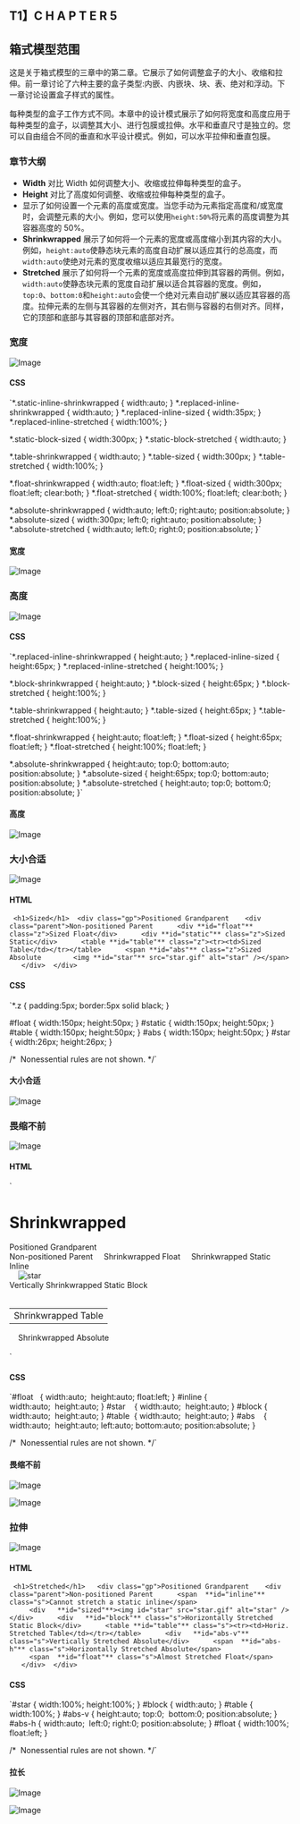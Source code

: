 ## T1】C H A P T E R 5

## 箱式模型范围

这是关于箱式模型的三章中的第二章。它展示了如何调整盒子的大小、收缩和拉伸。前一章讨论了六种主要的盒子类型:内嵌、内嵌块、块、表、绝对和浮动。下一章讨论设置盒子样式的属性。

每种类型的盒子工作方式不同。本章中的设计模式展示了如何将宽度和高度应用于每种类型的盒子，以调整其大小、进行包膜或拉伸。水平和垂直尺寸是独立的。您可以自由组合不同的垂直和水平设计模式。例如，可以水平拉伸和垂直包膜。

### 章节大纲

*   **Width** 对比 Width 如何调整大小、收缩或拉伸每种类型的盒子。
*   **Height** 对比了高度如何调整、收缩或拉伸每种类型的盒子。
*   显示了如何设置一个元素的高度或宽度。当您手动为元素指定高度和/或宽度时，会调整元素的大小。例如，您可以使用`height:50%`将元素的高度调整为其容器高度的 50%。
*   **Shrinkwrapped** 展示了如何将一个元素的宽度或高度缩小到其内容的大小。例如，`height:auto`使静态块元素的高度自动扩展以适应其行的总高度，而`width:auto`使绝对元素的宽度收缩以适应其最宽行的宽度。
*   **Stretched** 展示了如何将一个元素的宽度或高度拉伸到其容器的两侧。例如，`width:auto`使静态块元素的宽度自动扩展以适合其容器的宽度。例如，`top:0`、`bottom:0`和`height:auto`会使一个绝对元素自动扩展以适应其容器的高度。拉伸元素的左侧与其容器的左侧对齐，其右侧与容器的右侧对齐。同样，它的顶部和底部与其容器的顶部和底部对齐。

### 宽度

![Image](img/U0501.jpg)

#### CSS

`*.static-inline-shrinkwrapped { width:auto; }
*.replaced-inline-shrinkwrapped { width:auto; }
*.replaced-inline-sized { width:35px; }
*.replaced-inline-stretched { width:100%; }

*.static-block-sized { width:300px; }
*.static-block-stretched { width:auto; }

*.table-shrinkwrapped { width:auto; }
*.table-sized { width:300px; }
*.table-stretched { width:100%; }

*.float-shrinkwrapped { width:auto; float:left; }
*.float-sized { width:300px; float:left; clear:both; }
*.float-stretched { width:100%; float:left; clear:both; }

*.absolute-shrinkwrapped { width:auto; left:0; right:auto; position:absolute; }
*.absolute-sized { width:300px; left:0; right:auto; position:absolute; }
*.absolute-stretched { width:auto; left:0; right:0; position:absolute; }`

#### 宽度

![Image](img/p101-01.jpg)

### 高度

![Image](img/U0502.jpg)

#### CSS

`*.replaced-inline-shrinkwrapped { height:auto; }
*.replaced-inline-sized { height:65px; }
*.replaced-inline-stretched { height:100%; }

*.block-shrinkwrapped { height:auto; }
*.block-sized { height:65px; }
*.block-stretched { height:100%; }

*.table-shrinkwrapped { height:auto; }
*.table-sized { height:65px; }
*.table-stretched { height:100%; }

*.float-shrinkwrapped { height:auto; float:left; }
*.float-sized { height:65px; float:left; }
*.float-stretched { height:100%; float:left; }

*.absolute-shrinkwrapped { height:auto; top:0; bottom:auto; position:absolute; }
*.absolute-sized { height:65px; top:0; bottom:auto; position:absolute; }
*.absolute-stretched { height:auto; top:0; bottom:0; position:absolute; }`

#### 高度

![Image](img/p103-01.jpg)

### 大小合适

![Image](img/U0503.jpg)

#### HTML

` <h1>Sized</h1>
 <div class="gp">Positioned Grandparent
   <div class="parent">Non-positioned Parent
     <div **id="float"** class="z">Sized Float</div>
     <div **id="static"** class="z">Sized Static</div>
     <table **id="table"** class="z"><tr><td>Sized Table</td></tr></table>
     <span **id="abs"** class="z">Sized Absolute
       <img **id="star"** src="star.gif" alt="star" /></span>
   </div>
 </div>`

#### CSS

`*.z { padding:5px; border:5px solid black; }

#float { width:150px; height:50px; }
#static { width:150px; height:50px; }
#table { width:150px; height:50px; }
#abs { width:150px; height:50px; }
#star { width:26px; height:26px; }

/*  Nonessential rules are not shown. */`

#### 大小合适

![Image](img/p105-01.jpg)

### 畏缩不前

![Image](img/U0504.jpg)

#### HTML

` <h1>Shrinkwrapped</h1>

<div class="gp">Positioned Grandparent
  <div class="parent">Non-positioned Parent
    <span **id="float"** class="z">Shrinkwrapped Float</span>
    <span **id="inline"** class="z">Shrinkwrapped Static Inline</span><br />
    <img **id="star"** src="star.gif" alt="star" />
    <div **id="block"** class="z">Vertically Shrinkwrapped Static Block</div>
    <table **id="table"** class="z"><tr><td>Shrinkwrapped Table</td></tr></table>
    <span **id="abs"** class="z">Shrinkwrapped Absolute</span>
  </div>
 </div>`

#### CSS

`#float   { width:auto;  height:auto; float:left; }
#inline { width:auto;  height:auto; }
#star    { width:auto;  height:auto; }
#block { width:auto;  height:auto; }
#table  { width:auto;  height:auto; }
#abs    { width:auto;  height:auto; left:auto; bottom:auto; position:absolute; }

/*  Nonessential rules are not shown. */`

#### 畏缩不前

![Image](img/p107-01.jpg)

![Image](img/p108-01.jpg)

### 拉伸

![Image](img/U0505.jpg)

#### HTML

` <h1>Stretched</h1>
  <div class="gp">Positioned Grandparent
   <div class="parent">Non-positioned Parent
     <span  **id="inline"** class="s">Cannot stretch a static inline</span>
     <div   **id="sized"**><img id="star" src="star.gif" alt="star" /></div>
     <div   **id="block"** class="s">Horizontally Stretched Static Block</div>
     <table **id="table"** class="s"><tr><td>Horiz. Stretched Table</td></tr></table>
     <div   **id="abs-v"** class="s">Vertically Stretched Absolute</div>
     <span  **id="abs-h"** class="s">Horizontally Stretched Absolute</span>
     <span  **id="float"** class="s">Almost Stretched Float</span>
   </div>
 </div>`

#### CSS

`#star { width:100%; height:100%; }
#block { width:auto; }
#table { width:100%; }
#abs-v { height:auto; top:0;  bottom:0; position:absolute; }
#abs-h { width:auto;  left:0; right:0; position:absolute; }
#float { width:100%; float:left; }

/*  Nonessential rules are not shown. */`

#### 拉长

![Image](img/p109-01.jpg)

![Image](img/p110-01.jpg)